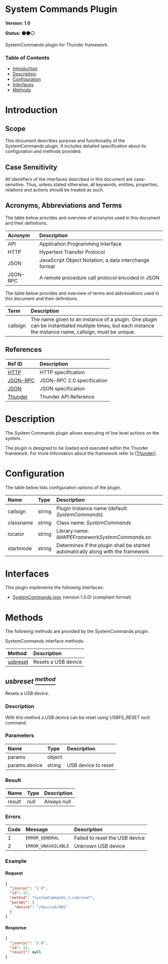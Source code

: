 <!-- Generated automatically, DO NOT EDIT! -->
<a name="head.System_Commands_Plugin"></a>
# System Commands Plugin

**Version: 1.0**

**Status: :black_circle::black_circle::white_circle:**

SystemCommands plugin for Thunder framework.

### Table of Contents

- [Introduction](#head.Introduction)
- [Description](#head.Description)
- [Configuration](#head.Configuration)
- [Interfaces](#head.Interfaces)
- [Methods](#head.Methods)

<a name="head.Introduction"></a>
# Introduction

<a name="head.Scope"></a>
## Scope

This document describes purpose and functionality of the SystemCommands plugin. It includes detailed specification about its configuration and methods provided.

<a name="head.Case_Sensitivity"></a>
## Case Sensitivity

All identifiers of the interfaces described in this document are case-sensitive. Thus, unless stated otherwise, all keywords, entities, properties, relations and actions should be treated as such.

<a name="head.Acronyms,_Abbreviations_and_Terms"></a>
## Acronyms, Abbreviations and Terms

The table below provides and overview of acronyms used in this document and their definitions.

| Acronym | Description |
| :-------- | :-------- |
| <a name="acronym.API">API</a> | Application Programming Interface |
| <a name="acronym.HTTP">HTTP</a> | Hypertext Transfer Protocol |
| <a name="acronym.JSON">JSON</a> | JavaScript Object Notation; a data interchange format |
| <a name="acronym.JSON-RPC">JSON-RPC</a> | A remote procedure call protocol encoded in JSON |

The table below provides and overview of terms and abbreviations used in this document and their definitions.

| Term | Description |
| :-------- | :-------- |
| <a name="term.callsign">callsign</a> | The name given to an instance of a plugin. One plugin can be instantiated multiple times, but each instance the instance name, callsign, must be unique. |

<a name="head.References"></a>
## References

| Ref ID | Description |
| :-------- | :-------- |
| <a name="ref.HTTP">[HTTP](http://www.w3.org/Protocols)</a> | HTTP specification |
| <a name="ref.JSON-RPC">[JSON-RPC](https://www.jsonrpc.org/specification)</a> | JSON-RPC 2.0 specification |
| <a name="ref.JSON">[JSON](http://www.json.org/)</a> | JSON specification |
| <a name="ref.Thunder">[Thunder](https://github.com/WebPlatformForEmbedded/Thunder/blob/master/doc/WPE%20-%20API%20-%20WPEFramework.docx)</a> | Thunder API Reference |

<a name="head.Description"></a>
# Description

The System Commands plugin allows executing of low level actions on the system.

The plugin is designed to be loaded and executed within the Thunder framework. For more information about the framework refer to [[Thunder](#ref.Thunder)].

<a name="head.Configuration"></a>
# Configuration

The table below lists configuration options of the plugin.

| Name | Type | Description |
| :-------- | :-------- | :-------- |
| callsign | string | Plugin instance name (default: *SystemCommands*) |
| classname | string | Class name: *SystemCommands* |
| locator | string | Library name: *libWPEFrameworkSystemCommands.so* |
| startmode | string | Determines if the plugin shall be started automatically along with the framework |

<a name="head.Interfaces"></a>
# Interfaces

This plugin implements the following interfaces:

- [SystemCommands.json](https://github.com/rdkcentral/ThunderInterfaces/blob/master/jsonrpc/SystemCommands.json) (version 1.0.0) (compliant format)

<a name="head.Methods"></a>
# Methods

The following methods are provided by the SystemCommands plugin:

SystemCommands interface methods:

| Method | Description |
| :-------- | :-------- |
| [usbreset](#method.usbreset) | Resets a USB device |

<a name="method.usbreset"></a>
## *usbreset [<sup>method</sup>](#head.Methods)*

Resets a USB device.

### Description

With this method a USB device can be reset using USBFS_RESET ioctl command.

### Parameters

| Name | Type | Description |
| :-------- | :-------- | :-------- |
| params | object |  |
| params.device | string | USB device to reset |

### Result

| Name | Type | Description |
| :-------- | :-------- | :-------- |
| result | null | Always null |

### Errors

| Code | Message | Description |
| :-------- | :-------- | :-------- |
| 1 | ```ERROR_GENERAL``` | Failed to reset the USB device |
| 2 | ```ERROR_UNAVAILABLE``` | Unknown USB device |

### Example

#### Request

```json
{
  "jsonrpc": "2.0",
  "id": 42,
  "method": "SystemCommands.1.usbreset",
  "params": {
    "device": "/dev/usb/001"
  }
}
```

#### Response

```json
{
  "jsonrpc": "2.0",
  "id": 42,
  "result": null
}
```

